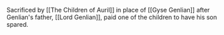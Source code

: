 Sacrificed by [[The Children of Auril]] in place of [[Gyse Genlian]] after Genlian's father, [[Lord Genlian]], paid one of the children to have his son spared.